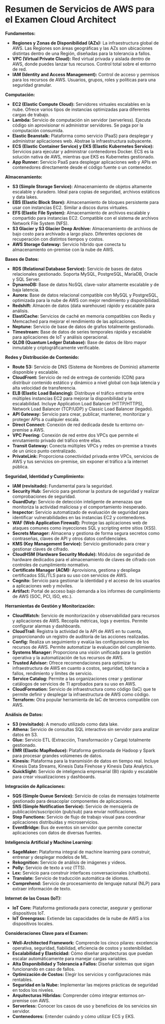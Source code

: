# Resumen de Servicios de AWS para el Examen Cloud Architect

**Fundamentos:**

* **Regiones y Zonas de Disponibilidad (AZs):** La infraestructura global de AWS. Las Regiones son áreas geográficas y las AZs son ubicaciones distintas dentro de una Región, diseñadas para la tolerancia a fallos.
* **VPC (Virtual Private Cloud):** Red virtual privada y aislada dentro de AWS, donde puedes lanzar tus recursos. Control total sobre el entorno de red.
* **IAM (Identity and Access Management):** Control de acceso y permisos para los recursos de AWS. Usuarios, grupos, roles y políticas para una seguridad granular.

**Computación:**

* **EC2 (Elastic Compute Cloud):** Servidores virtuales escalables en la nube. Ofrece varios tipos de instancias optimizadas para diferentes cargas de trabajo.
* **Lambda:** Servicio de computación sin servidor (serverless). Ejecuta código sin aprovisionar ni administrar servidores. Se paga por la computación consumida.
* **Elastic Beanstalk:** Plataforma como servicio (PaaS) para desplegar y administrar aplicaciones web. Abstrae la infraestructura subyacente.
* **ECS (Elastic Container Service) y EKS (Elastic Kubernetes Service):** Servicios para ejecutar y administrar contenedores Docker. ECS es la solución nativa de AWS, mientras que EKS es Kubernetes gestionado.
* **App Runner:** Servicio PaaS para desplegar aplicaciones web y APIs en contenedores directamente desde el código fuente o un contenedor.

**Almacenamiento:**

* **S3 (Simple Storage Service):** Almacenamiento de objetos altamente escalable y duradero. Ideal para copias de seguridad, archivos estáticos y data lakes.
* **EBS (Elastic Block Store):** Almacenamiento de bloques persistente para usar con instancias EC2. Similar a discos duros virtuales.
* **EFS (Elastic File System):** Almacenamiento de archivos escalable y compartido para instancias EC2. Compatible con el sistema de archivos Network File System (NFS).
* **S3 Glacier y S3 Glacier Deep Archive:** Almacenamiento de archivos de bajo costo para archivado a largo plazo. Diferentes opciones de recuperación con distintos tiempos y costos.
* **AWS Storage Gateway:** Servicio híbrido que conecta tu almacenamiento on-premise con la nube de AWS.

**Bases de Datos:**

* **RDS (Relational Database Service):** Servicio de bases de datos relacionales gestionado. Soporta MySQL, PostgreSQL, MariaDB, Oracle y SQL Server.
* **DynamoDB:** Base de datos NoSQL clave-valor altamente escalable y de baja latencia.
* **Aurora:** Base de datos relacional compatible con MySQL y PostgreSQL, optimizada para la nube de AWS con mejor rendimiento y disponibilidad.
* **Redshift:** Almacén de datos (data warehouse) rápido y escalable para análisis.
* **ElastiCache:** Servicios de caché en memoria compatibles con Redis y Memcached para mejorar el rendimiento de las aplicaciones.
* **Neptune:** Servicio de base de datos de grafos totalmente gestionado.
* **Timestream:** Base de datos de series temporales rápida y escalable para aplicaciones de IoT y análisis operacional.
* **QLDB (Quantum Ledger Database):** Base de datos de libro mayor inmutable y criptográficamente verificable.

**Redes y Distribución de Contenido:**

* **Route 53:** Servicio de DNS (Sistema de Nombres de Dominio) altamente disponible y escalable.
* **CloudFront:** Servicio de red de entrega de contenido (CDN) para distribuir contenido estático y dinámico a nivel global con baja latencia y alta velocidad de transferencia.
* **ELB (Elastic Load Balancing):** Distribuye el tráfico entrante entre múltiples instancias EC2 para mejorar la disponibilidad y la escalabilidad. Incluye Application Load Balancer (HTTP/HTTPS), Network Load Balancer (TCP/UDP) y Classic Load Balancer (legado).
* **API Gateway:** Servicio para crear, publicar, mantener, monitorizar y proteger APIs a cualquier escala.
* **Direct Connect:** Conexión de red dedicada desde tu entorno on-premise a AWS.
* **VPC Peering:** Conexión de red entre dos VPCs que permite el enrutamiento privado del tráfico entre ellas.
* **Transit Gateway:** Conecta múltiples VPCs y redes on-premise a través de un único punto centralizado.
* **PrivateLink:** Proporciona conectividad privada entre VPCs, servicios de AWS y tus servicios on-premise, sin exponer el tráfico a la internet pública.

**Seguridad, Identidad y Cumplimiento:**

* **IAM (revisitado):** Fundamental para la seguridad.
* **Security Hub:** Servicio para gestionar la postura de seguridad y realizar comprobaciones de seguridad.
* **GuardDuty:** Servicio de detección inteligente de amenazas que monitoriza la actividad maliciosa y el comportamiento inesperado.
* **Inspector:** Servicio automatizado de evaluación de seguridad para identificar vulnerabilidades en las instancias EC2 y contenedores.
* **WAF (Web Application Firewall):** Protege las aplicaciones web de ataques comunes como inyecciones SQL y scripting entre sitios (XSS).
* **Secrets Manager:** Almacena y gestiona de forma segura secretos como contraseñas, claves de API y otros datos confidenciales.
* **KMS (Key Management Service):** Servicio gestionado para crear y gestionar claves de cifrado.
* **CloudHSM (Hardware Security Module):** Módulos de seguridad de hardware dedicados para el almacenamiento de claves de cifrado con controles de cumplimiento normativo.
* **Certificate Manager (ACM):** Aprovisiona, gestiona y despliega certificados SSL/TLS para su uso con servicios de AWS.
* **Cognito:** Servicio para gestionar la identidad y el acceso de los usuarios a aplicaciones web y móviles.
* **Artifact:** Portal de acceso bajo demanda a los informes de cumplimiento de AWS (SOC, PCI, ISO, etc.).

**Herramientas de Gestión y Monitorización:**

* **CloudWatch:** Servicio de monitorización y observabilidad para recursos y aplicaciones de AWS. Recopila métricas, logs y eventos. Permite configurar alarmas y dashboards.
* **CloudTrail:** Registra la actividad de la API de AWS en tu cuenta, proporcionando un registro de auditoría de las acciones realizadas.
* **Config:** Realiza un seguimiento y evalúa las configuraciones de los recursos de AWS. Permite automatizar la evaluación del cumplimiento.
* **Systems Manager:** Proporciona una visión unificada para la gestión operativa y la automatización de tus recursos de AWS.
* **Trusted Advisor:** Ofrece recomendaciones para optimizar tu infraestructura de AWS en cuanto a costos, seguridad, tolerancia a fallos, rendimiento y límites de servicio.
* **Service Catalog:** Permite a las organizaciones crear y gestionar catálogos de servicios de TI aprobados para su uso en AWS.
* **CloudFormation:** Servicio de infraestructura como código (IaC) que te permite definir y desplegar la infraestructura de AWS como código.
* **Terraform:** Otra popular herramienta de IaC de terceros compatible con AWS.

**Análisis de Datos:**

* **S3 (revisitado):** A menudo utilizado como data lake.
* **Athena:** Servicio de consultas SQL interactivo sin servidor para analizar datos en S3.
* **Glue:** Servicio ETL (Extracción, Transformación y Carga) totalmente gestionado.
* **EMR (Elastic MapReduce):** Plataforma gestionada de Hadoop y Spark para procesar grandes volúmenes de datos.
* **Kinesis:** Plataforma para la transmisión de datos en tiempo real. Incluye Kinesis Data Streams, Kinesis Data Firehose y Kinesis Data Analytics.
* **QuickSight:** Servicio de inteligencia empresarial (BI) rápido y escalable para crear visualizaciones y dashboards.

**Integración de Aplicaciones:**

* **SQS (Simple Queue Service):** Servicio de colas de mensajes totalmente gestionado para desacoplar componentes de aplicaciones.
* **SNS (Simple Notification Service):** Servicio de mensajería de publicación/suscripción (pub/sub) para enviar notificaciones.
* **Step Functions:** Servicio de flujo de trabajo visual para coordinar aplicaciones distribuidas y microservicios.
* **EventBridge:** Bus de eventos sin servidor que permite conectar aplicaciones con datos de diversas fuentes.

**Inteligencia Artificial y Machine Learning:**

* **SageMaker:** Plataforma integral de machine learning para construir, entrenar y desplegar modelos de ML.
* **Rekognition:** Servicio de análisis de imágenes y videos.
* **Polly:** Servicio de texto a voz (TTS).
* **Lex:** Servicio para construir interfaces conversacionales (chatbots).
* **Translate:** Servicio de traducción automática de idiomas.
* **Comprehend:** Servicio de procesamiento de lenguaje natural (NLP) para extraer información de texto.

**Internet de las Cosas (IoT):**

* **IoT Core:** Plataforma gestionada para conectar, asegurar y gestionar dispositivos IoT.
* **IoT Greengrass:** Extiende las capacidades de la nube de AWS a los dispositivos locales.

**Consideraciones Clave para el Examen:**

* **Well-Architected Framework:** Comprende los cinco pilares: excelencia operativa, seguridad, fiabilidad, eficiencia de costos y sostenibilidad.
* **Escalabilidad y Elasticidad:** Cómo diseñar arquitecturas que puedan escalar automáticamente para manejar cargas variables.
* **Alta Disponibilidad y Tolerancia a Fallos:** Diseñar sistemas que sigan funcionando en caso de fallos.
* **Optimización de Costos:** Elegir los servicios y configuraciones más rentables.
* **Seguridad en la Nube:** Implementar las mejores prácticas de seguridad en todos los niveles.
* **Arquitecturas Híbridas:** Comprender cómo integrar entornos on-premise con AWS.
* **Serverless:** Conocer los casos de uso y beneficios de los servicios sin servidor.
* **Contenedores:** Entender cuándo y cómo utilizar ECS y EKS.
